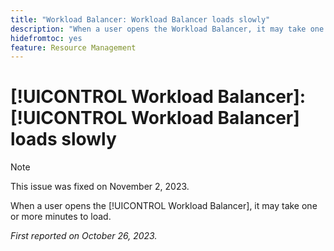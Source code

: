 ```yaml
---
title: "Workload Balancer: Workload Balancer loads slowly"
description: "When a user opens the Workload Balancer, it may take one or more minutes to load."
hidefromtoc: yes
feature: Resource Management
---
```


# [!UICONTROL Workload Balancer]: [!UICONTROL Workload Balancer] loads slowly

>[!NOTE]
>
>This issue was fixed on November 2, 2023.

When a user opens the [!UICONTROL Workload Balancer], it may take one or more minutes to load.

_First reported on October 26, 2023._
